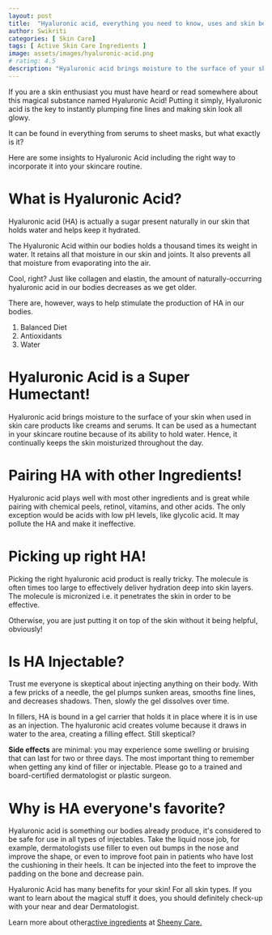 ```yaml
---
layout: post
title:  "Hyaluronic acid, everything you need to know, uses and skin benefits."
author: Swikriti
categories: [ Skin Care]
tags: [ Active Skin Care Ingredients ]
image: assets/images/hyaluronic-acid.png
# rating: 4.5
description: "Hyaluronic acid brings moisture to the surface of your skin when used in skin care products like creams and serums. It can be used as a humectant in your skincare routine because of its ability to draw and hold water. Hence, it continually keeps the skin moisturised throughout the day."
---
```


If you are a skin enthusiast you must have heard or read somewhere about this magical substance named Hyaluronic Acid! Putting it simply, Hyaluronic acid is the key to instantly plumping fine lines and making skin look all glowy.

It can be found in everything from serums to sheet masks, but what exactly is it?

Here are some insights to Hyaluronic Acid including the right way to incorporate it into your skincare routine.

# What is Hyaluronic Acid?
Hyaluronic acid (HA) is actually a sugar present naturally in our skin that holds water and helps keep it hydrated.

The Hyaluronic Acid within our bodies holds a thousand times its weight in water. It retains all that moisture in our skin and joints. It also prevents all that moisture from evaporating into the air.

Cool, right? Just like collagen and elastin, the amount of naturally-occurring hyaluronic acid in our bodies decreases as we get older.

There are, however, ways to help stimulate the production of HA in our bodies.
1. Balanced Diet
2. Antioxidants
3. Water

# Hyaluronic Acid is a Super Humectant!
Hyaluronic acid brings moisture to the surface of your skin when used in skin care products like creams and serums.
It can be used as a humectant in your skincare routine because of its ability to hold water. Hence, it continually keeps the skin moisturized throughout the day.

# Pairing HA with other Ingredients!
Hyaluronic acid plays well with most other ingredients and is great while pairing with chemical peels, retinol, vitamins, and other acids.
The only exception would be acids with low pH levels, like glycolic acid. It may pollute the HA and make it ineffective.

# Picking up right HA!
Picking the right hyaluronic acid product is really tricky. The molecule is often times too large to effectively deliver hydration deep into skin layers.
The molecule is micronized i.e. it penetrates the skin in order to be effective.

Otherwise, you are just putting it on top of the skin without it being helpful, obviously!

# Is HA Injectable?
Trust me everyone is skeptical about injecting anything on their body. With a few pricks of a needle, the gel plumps sunken areas, smooths fine lines, and decreases shadows. Then, slowly the gel dissolves over time.

In fillers, HA is bound in a gel carrier that holds it in place where it is in use as an injection. The hyaluronic acid creates volume because it draws in water to the area, creating a filling effect. Still skeptical?

**Side effects** are minimal: you may experience some swelling or bruising that can last for two or three days. The most important thing to remember when getting any kind of filler or injectable. Please go to a trained and board-certified dermatologist or plastic surgeon.

# Why is HA everyone's favorite?
Hyaluronic acid is something our bodies already produce, it's considered to be safe for use in all types of injectables.
Take the liquid nose job, for example, dermatologists use filler to even out bumps in the nose and improve the shape, or even to improve foot pain in patients who have lost the cushioning in their heels. It can be injected into the feet to improve the padding on the bone and decrease pain.


Hyaluronic Acid has many benefits for your skin! For all skin types. If you want to learn about the magical stuff it does, you should definitely check-up with your near and dear Dermatologist.

Learn more about other<a href="https://www.sheenycare.com/active-ingredients-for-skin-care/" rel="dofollow" target="_blank">active ingredients</a> at <a href="https://www.sheenycare.com/active-ingredients-for-skin-care/" rel="dofollow" target="_blank">Sheeny Care.</a>


